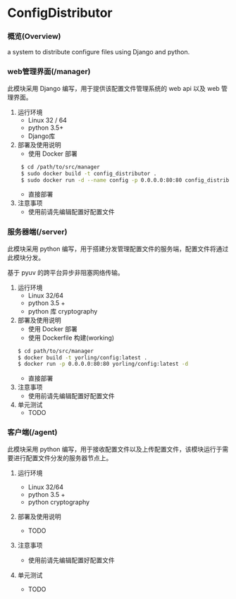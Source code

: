 # ConfigDistributor
### 概览(Overview)

a system to distribute configure files using Django and python.

### web管理界面(/manager)

此模块采用 Django 编写，用于提供该配置文件管理系统的 web api 以及 web 管理界面。

1. 运行环境
   * Linux 32 / 64
   * python 3.5+
   * Django库
2. 部署及使用说明
   * 使用 Docker 部署
   ```bash
    $ cd /path/to/src/manager
    $ sudo docker build -t config_distributor .
    $ sudo docker run -d --name config -p 0.0.0.0:80:80 config_distributor
   ```
   * 直接部署
3. 注意事项
   * 使用前请先编辑配置好配置文件

### 服务器端(/server)

此模块采用 python 编写，用于搭建分发管理配置文件的服务端，配置文件将通过此模块分发。

基于 pyuv 的跨平台异步非阻塞网络传输。

1. 运行环境
   - Linux 32/64
   - python 3.5 +
   - python 库 cryptography
2. 部署及使用说明
   - 使用 Docker 部署
    - 使用 Dockerfile 构建(working)
    ```bash
    $ cd path/to/src/manager
    $ docker build -t yorling/config:latest .
    $ docker run -p 0.0.0.0:80:80 yorling/config:latest -d 
    ```
   - 直接部署
3. 注意事项
   - 使用前请先编辑配置好配置文件
4. 单元测试
   - TODO

### 客户端(/agent)

此模块采用 python 编写，用于接收配置文件以及上传配置文件，该模块运行于需要进行配置文件分发的服务器节点上。

1. 运行环境
   - Linux 32/64
   - python 3.5 +
   - python cryptography
2. 部署及使用说明
   - TODO

3. 注意事项
   - 使用前请先编辑配置好配置文件
4. 单元测试
   - TODO
